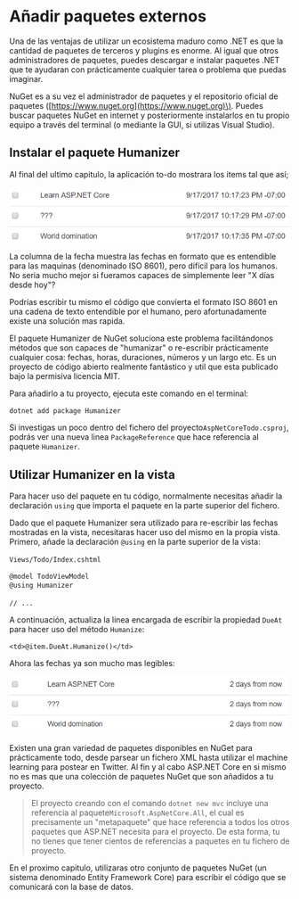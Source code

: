 # Añadir paquetes externos

Una de las ventajas de utilizar un ecosistema maduro como .NET es que la cantidad de paquetes de terceros y plugins es enorme. Al igual que otros administradores de paquetes, puedes descargar e instalar paquetes .NET que te ayudaran con prácticamente cualquier tarea o problema que puedas imaginar.

NuGet es a su vez el administrador de paquetes y el repositorio oficial de paquetes \([https://www.nuget.org](https://www.nuget.org)\). Puedes buscar paquetes NuGet en internet y posteriormente instalarlos en tu propio equipo a través del terminal \(o mediante la GUI, si utilizas Visual Studio\).

## Instalar el paquete Humanizer

Al final del ultimo capitulo, la aplicación to-do mostrara los items tal que así;

![Fechas en formato ISO 8601](.gitbook/assets/iso8601%20%281%29.png)

La columna de la fecha muestra las fechas en formato que es entendible para las maquinas \(denominado ISO 8601\), pero difícil para los humanos. No seria mucho mejor si fueramos capaces de simplemente leer  "X días desde hoy"?

Podrías escribir tu mismo el código que convierta el formato ISO 8601 en una cadena de texto entendible por el humano, pero afortunadamente existe una solución mas rapida.

El paquete Humanizer de NuGet soluciona este problema facilitándonos métodos que son capaces de "humanizar" o re-escribir prácticamente cualquier cosa: fechas, horas, duraciones, números y un largo etc. Es un proyecto de código abierto realmente fantástico y util que esta publicado bajo la permisiva licencia MIT.

Para añadirlo a tu proyecto, ejecuta este comando en el terminal:

```text
dotnet add package Humanizer
```

Si investigas un poco dentro del fichero del proyecto`AspNetCoreTodo.csproj`, podrás ver una nueva linea `PackageReference` que hace referencia al paquete `Humanizer`.

## Utilizar Humanizer en la vista

Para hacer uso del paquete en tu código, normalmente necesitas añadir la declaración `using` que importa el paquete en la parte superior del fichero.

Dado que el paquete Humanizer sera utilizado para re-escribir las fechas mostradas en la vista, necesitaras hacer uso del mismo en la propia vista. Primero, añade la declaración `@using` en la parte superior de la vista:

`Views/Todo/Index.cshtml`

```markup
@model TodoViewModel
@using Humanizer

// ...
```

A continuación, actualiza la linea encargada de escribir la propiedad `DueAt` para hacer uso del método `Humanize`:

```markup
<td>@item.DueAt.Humanize()</td>
```

Ahora las fechas ya son mucho mas legibles:

![Human-readable dates](.gitbook/assets/friendly-dates%20%281%29.png)

Existen una gran variedad de paquetes disponibles en NuGet para prácticamente todo, desde parsear un fichero XML hasta utilizar el machine learning para postear en Twitter. Al fin y al cabo ASP.NET Core en si mismo no es mas que una colección de paquetes NuGet que son añadidos a tu proyecto.

> El proyecto creando con el comando `dotnet new mvc` incluye una referencia al paquete`Microsoft.AspNetCore.All`, el cual es precisamente un "metapaquete" que hace referencia a todos los otros paquetes que ASP.NET necesita para el proyecto. De esta forma, tu no tienes que tener cientos de referencias a paquetes en tu fichero de proyecto.

En el proximo capitulo, utilizaras otro conjunto de paquetes NuGet \(un sistema denominado Entity Framework Core\) para escribir el código que se comunicará con la base de datos.


